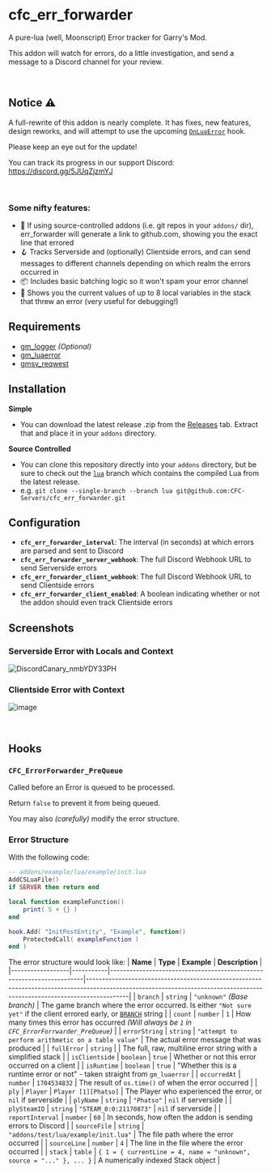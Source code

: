 # cfc_err_forwarder
A pure-lua (well, Moonscript) Error tracker for Garry's Mod.

This addon will watch for errors, do a little investigation, and send a message to a Discord channel for your review.

<br>

## Notice ⚠️
A full-rewrite of this addon is nearly complete. It has fixes, new features, design reworks, and will attempt to use the upcoming [`OnLuaError`](https://wiki.facepunch.com/gmod/GM:OnLuaError) hook.

Please keep an eye out for the update!

You can track its progress in our support Discord: https://discord.gg/5JUqZjzmYJ

<br>

### Some nifty features:
 - 🧠 If using source-controlled addons (i.e. git repos in your `addons/` dir), err_forwarder will generate a link to github.com, showing you the exact line that errored
 - 🪝 Tracks Serverside and (optionally) Clientside errors, and can send messages to different channels depending on which realm the errors occurred in
 - 📦 Includes basic batching logic so it won't spam your error channel
 - 🔎 Shows you the current values of up to 8 local variables in the stack that threw an error (very useful for debugging!)

## Requirements
 - [gm_logger](https://github.com/CFC-Servers/gm_logger) _(Optional)_
 - [gm_luaerror](https://github.com/danielga/gm_luaerror)
 - [gmsv_reqwest](https://github.com/WilliamVenner/gmsv_reqwest)


## Installation
**Simple**
 - You can download the latest release .zip from the [Releases](https://github.com/CFC-Servers/cfc_err_forwarder/releases) tab. Extract that and place it in your `addons` directory.

**Source Controlled**
 - You can clone this repository directly into your `addons` directory, but be sure to check out the [`lua`](https://github.com/CFC-Servers/cfc_err_forwarder/tree/lua) branch which contains the compiled Lua from the latest release.
 - e.g. ``` git clone --single-branch --branch lua git@github.com:CFC-Servers/cfc_err_forwarder.git ```


## Configuration
 - **`cfc_err_forwarder_interval`**: The interval (in seconds) at which errors are parsed and sent to Discord
 - **`cfc_err_forwarder_server_webhook`**: The full Discord Webhook URL to send Serverside errors
 - **`cfc_err_forwarder_client_webhook`**: The full Discord Webhook URL to send Clientside errors
 - **`cfc_err_forwarder_client_enabled`**: A boolean indicating whether or not the addon should even track Clientside errors

## Screenshots

### Serverside Error with Locals and Context
![DiscordCanary_nmbYDY33PH](https://user-images.githubusercontent.com/7936439/188520510-709cda4d-1f30-4f15-b43a-ac6cddd0723c.png)


### Clientside Error with Context
![image](https://user-images.githubusercontent.com/7936439/188520586-fdd2f05f-c83a-458a-a7f3-8f29fa99b95f.png)

<br>

## Hooks

### `CFC_ErrorForwarder_PreQueue`
Called before an Error is queued to be processed. 

Return `false` to prevent it from being queued.

You may also _(carefully)_ modify the error structure.

### Error Structure
With the following code:
```lua
-- addons/example/lua/example/init.lua
AddCSLuaFile()
if SERVER then return end

local function exampleFunction()
    print( 5 + {} )
end

hook.Add( "InitPostEntity", "Example", function()
    ProtectedCall( exampleFunction )
end )
```

The error structure would look like:
| **Name**         | **Type**  | **Example**                                                          | **Description**                                                                                                                                                         |
|------------------|-----------|----------------------------------------------------------------------|-------------------------------------------------------------------------------------------------------------------------------------------------------------------------|
| `branch`         | `string`  | `"unknown"` _(Base branch)_                                          | The game branch where the error occurred. Is either `"Not sure yet"` if the client errored early, or [`BRANCH`](https://wiki.facepunch.com/gmod/Global.BRANCH) string   |
| `count`          | `number`  | `1`                                                                  | How many times this error has occurred _(Will always be `1` in `CFC_ErrorForrwarder_PreQueue`)_                                                                         |
| `errorString`    | `string`  | `"attempt to perform arithmetic on a table value"`                   | The actual error message that was produced                                                                                                                              |
| `fullError`      | `string`  |                                                                      | The full, raw, multiline error string with a simplified stack                                                                                                           |
| `isClientside`   | `boolean` | `true`                                                               | Whether or not this error occurred on a client                                                                                                                          |
| `isRuntime`      | `boolean` | `true`                                                               | "Whether this is a runtime error or not" - taken straight from `gm_luaerror`                                                                                            |
| `occurredAt`     | `number`  | `1704534832`                                                         | The result of `os.time()` of when the error occurred                                                                                                                    |
| `ply`            | `Player`  | `Player [1][Phatso]`                                                 | The Player who experienced the error, or `nil` if serverside                                                                                                            |
| `plyName`        | `string`  | `"Phatso"`                                                           | `nil` if serverside                                                                                                                                                     |
| `plySteamID`     | `string`  | `"STEAM_0:0:21170873"`                                               | `nil` if serverside                                                                                                                                                     |
| `reportInterval` | `number`  | `60`                                                                 | In seconds, how often the addon is sending errors to Discord                                                                                                            |
| `sourceFile`     | `string`  | `"addons/test/lua/example/init.lua"`                                 | The file path where the error occurred                                                                                                                                  |
| `sourceLine`     | `number`  | `4`                                                                  | The line in the file where the error occurred                                                                                                                              |
| `stack`          | `table`   | `{ 1 = { currentLine = 4, name = "unknown", source = "..." }, ... }` | A numerically indexed Stack object                                                                                                                                      |


